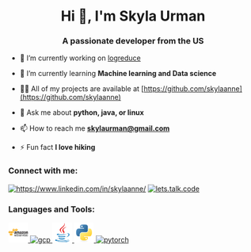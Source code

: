 <h1 align="center">Hi 👋, I'm Skyla Urman</h1>
<h3 align="center">A passionate developer from the US</h3>

- 🔭 I’m currently working on [logreduce](https://github.com/skylaanne/logreduce)

- 🌱 I’m currently learning **Machine learning and Data science**

- 👨‍💻 All of my projects are available at [https://github.com/skylaanne](https://github.com/skylaanne)

- 💬 Ask me about **python, java, or linux**

- 📫 How to reach me **skylaurman@gmail.com**

- ⚡ Fun fact **I love hiking**

<h3 align="left">Connect with me:</h3>
<p align="left">
<a href="https://www.linkedin.com/in/skylaanne/" target="blank"><img align="center" src="https://raw.githubusercontent.com/rahuldkjain/github-profile-readme-generator/master/src/images/icons/Social/linked-in-alt.svg" alt="https://www.linkedin.com/in/skylaanne/" height="30" width="40" /></a>
<a href="https://instagram.com/lets.talk.code" target="blank"><img align="center" src="https://raw.githubusercontent.com/rahuldkjain/github-profile-readme-generator/master/src/images/icons/Social/instagram.svg" alt="lets.talk.code" height="30" width="40" /></a>
</p>

<h3 align="left">Languages and Tools:</h3>
<p align="left"> <a href="https://aws.amazon.com" target="_blank"> <img src="https://raw.githubusercontent.com/devicons/devicon/master/icons/amazonwebservices/amazonwebservices-original-wordmark.svg" alt="aws" width="40" height="40"/> </a> <a href="https://cloud.google.com" target="_blank"> <img src="https://www.vectorlogo.zone/logos/google_cloud/google_cloud-icon.svg" alt="gcp" width="40" height="40"/> </a> <a href="https://www.java.com" target="_blank"> <img src="https://raw.githubusercontent.com/devicons/devicon/master/icons/java/java-original.svg" alt="java" width="40" height="40"/> </a> <a href="https://www.python.org" target="_blank"> <img src="https://raw.githubusercontent.com/devicons/devicon/master/icons/python/python-original.svg" alt="python" width="40" height="40"/> </a> <a href="https://pytorch.org/" target="_blank"> <img src="https://www.vectorlogo.zone/logos/pytorch/pytorch-icon.svg" alt="pytorch" width="40" height="40"/> </a> </p>

<!---
skylaanne/skylaanne is a ✨ special ✨ repository because its `README.md` (this file) appears on your GitHub profile.
You can click the Preview link to take a look at your changes.
--->
